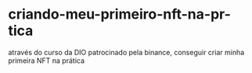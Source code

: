# criando-meu-primeiro-nft-na-pr-tica
através do curso da DIO patrocinado pela binance, conseguir criar minha primeira NFT na prática
